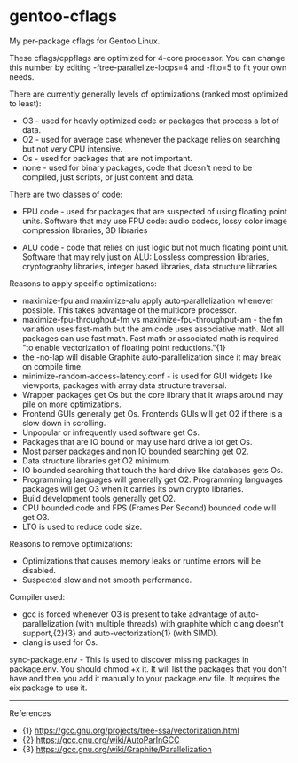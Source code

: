 # gentoo-cflags

My per-package cflags for Gentoo Linux.

These cflags/cppflags are optimized for 4-core processor.  You can change this number by editing -ftree-parallelize-loops=4 and -flto=5 to fit your own needs.

There are currently generally levels of optimizations (ranked most optimized to least):
* O3 - used for heavly optimized code or packages that process a lot of data.
* O2 - used for average case whenever the package relies on searching but not very CPU intensive.  
* Os - used for packages that are not important.
* none - used for binary packages, code that doesn't need to be compiled, just scripts, or just content and data.

There are two classes of code:
* FPU code - used for packages that are suspected of using floating point units.
Software that may use FPU code: audio codecs, lossy color image compression libraries, 3D libraries

* ALU code - code that relies on just logic but not much floating point unit.
Software that may rely just on ALU: Lossless compression libraries, cryptography libraries, integer based libraries, data structure libraries

Reasons to apply specific optimizations:
* maximize-fpu and maximize-alu apply auto-parallelization whenever possible.  This takes advantage of the multicore processor.
* maximize-fpu-throughput-fm vs maximize-fpu-throughput-am - the fm variation uses fast-math but the am code uses associative math.  Not all packages can use fast math.  Fast math or associated math is required "to enable vectorization of floating point reductions."{1}
* the -no-lap will disable Graphite auto-parallelization since it may break on compile time.
* minimize-random-access-latency.conf - is used for GUI widgets like viewports, packages with array data structure traversal.
* Wrapper packages get Os but the core library that it wraps around may pile on more optimizations.
* Frontend GUIs generally get Os.  Frontends GUIs will get O2 if there is a slow down in scrolling.
* Unpopular or infrequently used software get Os.
* Packages that are IO bound or may use hard drive a lot get Os.
* Most parser packages and non IO bounded searching get O2.
* Data structure libraries get O2 minimum.
* IO bounded searching that touch the hard drive like databases gets Os.
* Programming languages will generally get O2.  Programming languages packages will get O3 when it carries its own crypto libraries.
* Build development tools generally get O2.
* CPU bounded code and FPS (Frames Per Second) bounded code will get O3.
* LTO is used to reduce code size.

Reasons to remove optimizations:
* Optimizations that causes memory leaks or runtime errors will be disabled.
* Suspected slow and not smooth performance.

Compiler used:
* gcc is forced whenever O3 is present to take advantage of auto-parallelization (with multiple threads) with graphite which clang doesn't support,{2}{3} and auto-vectorization{1} (with SIMD).
* clang is used for Os.

sync-package.env - This is used to discover missing packages in package.env.  You should chmod +x it.  It will list the packages that you don't have and then you add it manually to your package.env file.  It requires the eix package to use it.

----
References
* {1} https://gcc.gnu.org/projects/tree-ssa/vectorization.html
* {2} https://gcc.gnu.org/wiki/AutoParInGCC
* {3} https://gcc.gnu.org/wiki/Graphite/Parallelization
